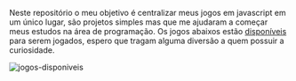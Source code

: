 Neste repositório o meu objetivo é centralizar meus jogos em javascript em um único lugar, são projetos simples mas que me ajudaram a começar meus estudos na área de programação. Os jogos abaixos estão [disponíveis](https://edssaac.github.io/javascriptgames/) para serem jogados, espero que tragam alguma diversão a quem possuir a curiosidade.

![jogos-disponiveis](https://raw.githubusercontent.com/Edssaac/javascriptgames/master/images/grid-jogos.png)
